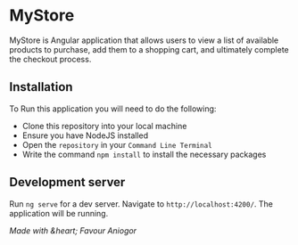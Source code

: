 # MyStore

MyStore is Angular application that allows users to view a list of available products to purchase, add them to a shopping cart, and ultimately complete the checkout process.

## Installation

To Run this application you will need to do the following:

- Clone this repository into your local machine
- Ensure you have NodeJS installed
- Open the `repository` in your `Command Line Terminal`
- Write the command `npm install` to install the necessary packages

## Development server

Run `ng serve` for a dev server. Navigate to `http://localhost:4200/`. The application will be running.

_Made with &heart; Favour Aniogor_
